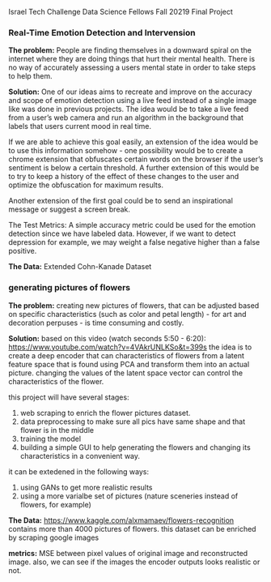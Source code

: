 Israel Tech Challenge Data Science Fellows Fall 20219 Final Project 
 
 ### Real-Time Emotion Detection and Intervension
**The problem:** People are finding themselves in a downward spiral on the internet where they are doing things that hurt their mental health. There is no way of accurately assessing a users mental state in order to take steps to help them.

**Solution:** One of our ideas aims to recreate and improve on the accuracy and scope of emotion detection using a live feed instead of a single image like was done in previous projects. The idea would be to take a live feed from a user’s web camera and run an algorithm in the background that labels that users current mood in real time. 

If we are able to achieve this goal easily, an extension of the idea would be to use this information somehow - one possibility would be to create a chrome extension that obfuscates certain words on the browser if the user’s sentiment is below a certain threshold. A further extension of this would be to try to keep a history of the effect of these changes to the user and optimize the obfuscation for maximum results. 

Another extension of the first goal could be to send an inspirational message or suggest a screen break.

The Test Metrics: A simple accuracy metric could be used for the emotion detection since we have labeled data. However, if we want to detect depression for example, we may weight a false negative higher than a false positive. 

**The Data:** Extended Cohn-Kanade Dataset 
 
 
 ### generating pictures of flowers
**The problem:** creating new pictures of flowers, that can be adjusted based on specific characteristics (such as color and petal length) - for art and decoration perpuses - is time consuming and costly.

**Solution:** based on this video (watch seconds 5:50 - 6:20): https://www.youtube.com/watch?v=4VAkrUNLKSo&t=399s
the idea is to create a deep encoder that can characteristics of flowers from a latent feature space that is found using PCA and transform
them into an actual picture. changing the values of the latent space vector can control the characteristics of the flower. 

this project will have several stages:
 1. web scraping to enrich the flower pictures dataset.
 2. data preprocessing to make sure all pics have same shape and that flower is in the middle
 3. training the model
 4. building a simple GUI to help generating the flowers and changing its characteristics in a convenient way.

it can be extedened in the following ways:
1. using GANs to get more realistic results
2. using a more varialbe set of pictures (nature sceneries instead of flowers, for example)

**The Data:** https://www.kaggle.com/alxmamaev/flowers-recognition contains more than 4000 pictures of flowers. this dataset can be enriched by scraping google images

**metrics:** MSE between pixel values of original image and reconstructed image. also, we can see if the images the encoder outputs looks
realistic or not. 



